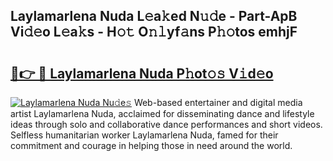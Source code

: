 ## Laylamarlena Nuda L𝚎a𝚔ed N𝚞𝚍e - Part-ApB Vi𝚍𝚎o L𝚎a𝚔s - H𝚘𝚝 O𝚗𝚕yf𝚊ns P𝚑𝚘tos emhjF

# <h2><a href="http://kf76ew.oniu.top/?m=Laylamarlena+Nuda">🔗👉 🔴 Laylamarlena Nuda P𝚑ot𝚘𝚜 V𝚒d𝚎o</a></h2>

[![Laylamarlena Nuda Nu𝚍e𝚜](https://i.imgur.com/0qMVB7G.gif)](http://kf76ew.oniu.top/?m=Laylamarlena+Nuda)
Web-based entertainer and digital media artist Laylamarlena Nuda, acclaimed for disseminating dance and lifestyle ideas through solo and collaborative dance performances and short videos. Selfless humanitarian worker Laylamarlena Nuda, famed for their commitment and courage in helping those in need around the world.  
